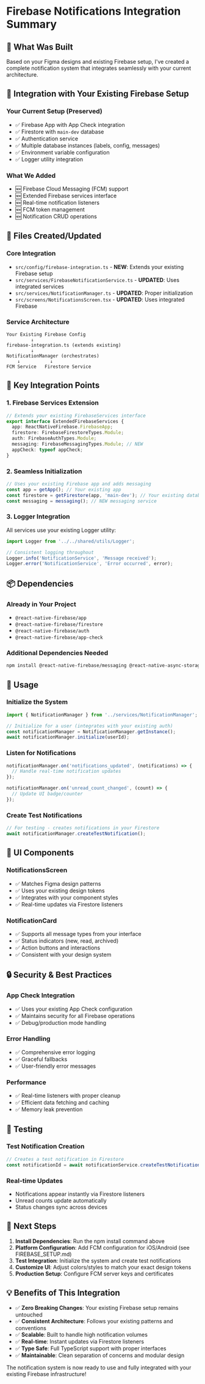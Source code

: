 # Firebase Notifications Integration Summary

## 🎯 What Was Built

Based on your Figma designs and existing Firebase setup, I've created a complete notification system that integrates seamlessly with your current architecture.

## 🔗 Integration with Your Existing Firebase Setup

### Your Current Setup (Preserved)
- ✅ Firebase App with App Check integration
- ✅ Firestore with `main-dev` database
- ✅ Authentication service
- ✅ Multiple database instances (labels, config, messages)
- ✅ Environment variable configuration
- ✅ Logger utility integration

### What We Added
- 🆕 Firebase Cloud Messaging (FCM) support
- 🆕 Extended Firebase services interface
- 🆕 Real-time notification listeners
- 🆕 FCM token management
- 🆕 Notification CRUD operations

## 📁 Files Created/Updated

### Core Integration
- `src/config/firebase-integration.ts` - **NEW**: Extends your existing Firebase setup
- `src/services/FirebaseNotificationService.ts` - **UPDATED**: Uses integrated services
- `src/services/NotificationManager.ts` - **UPDATED**: Proper initialization
- `src/screens/NotificationsScreen.tsx` - **UPDATED**: Uses integrated Firebase

### Service Architecture
```
Your Existing Firebase Config
         ↓
firebase-integration.ts (extends existing)
         ↓
NotificationManager (orchestrates)
    ↓           ↓
FCM Service   Firestore Service
```

## 🔧 Key Integration Points

### 1. Firebase Services Extension
```typescript
// Extends your existing FirebaseServices interface
export interface ExtendedFirebaseServices {
  app: ReactNativeFirebase.FirebaseApp;
  firestore: FirebaseFirestoreTypes.Module;
  auth: FirebaseAuthTypes.Module;
  messaging: FirebaseMessagingTypes.Module; // NEW
  appCheck: typeof appCheck;
}
```

### 2. Seamless Initialization
```typescript
// Uses your existing Firebase app and adds messaging
const app = getApp(); // Your existing app
const firestore = getFirestore(app, 'main-dev'); // Your existing database
const messaging = messaging(); // NEW messaging service
```

### 3. Logger Integration
All services use your existing Logger utility:
```typescript
import Logger from '../../shared/utils/Logger';

// Consistent logging throughout
Logger.info('NotificationService', 'Message received');
Logger.error('NotificationService', 'Error occurred', error);
```

## 📦 Dependencies

### Already in Your Project
- `@react-native-firebase/app`
- `@react-native-firebase/firestore`
- `@react-native-firebase/auth`
- `@react-native-firebase/app-check`

### Additional Dependencies Needed
```bash
npm install @react-native-firebase/messaging @react-native-async-storage/async-storage events
```

## 🚀 Usage

### Initialize the System
```typescript
import { NotificationManager } from '../services/NotificationManager';

// Initialize for a user (integrates with your existing auth)
const notificationManager = NotificationManager.getInstance();
await notificationManager.initialize(userId);
```

### Listen for Notifications
```typescript
notificationManager.on('notifications_updated', (notifications) => {
  // Handle real-time notification updates
});

notificationManager.on('unread_count_changed', (count) => {
  // Update UI badge/counter
});
```

### Create Test Notifications
```typescript
// For testing - creates notifications in your Firestore
await notificationManager.createTestNotification();
```

## 🎨 UI Components

### NotificationsScreen
- ✅ Matches Figma design patterns
- ✅ Uses your existing design tokens
- ✅ Integrates with your component styles
- ✅ Real-time updates via Firestore listeners

### NotificationCard
- ✅ Supports all message types from your interface
- ✅ Status indicators (new, read, archived)
- ✅ Action buttons and interactions
- ✅ Consistent with your design system

## 🔒 Security & Best Practices

### App Check Integration
- ✅ Uses your existing App Check configuration
- ✅ Maintains security for all Firebase operations
- ✅ Debug/production mode handling

### Error Handling
- ✅ Comprehensive error logging
- ✅ Graceful fallbacks
- ✅ User-friendly error messages

### Performance
- ✅ Real-time listeners with proper cleanup
- ✅ Efficient data fetching and caching
- ✅ Memory leak prevention

## 🧪 Testing

### Test Notification Creation
```typescript
// Creates a test notification in Firestore
const notificationId = await notificationService.createTestNotification();
```

### Real-time Updates
- Notifications appear instantly via Firestore listeners
- Unread counts update automatically
- Status changes sync across devices

## 🔄 Next Steps

1. **Install Dependencies**: Run the npm install command above
2. **Platform Configuration**: Add FCM configuration for iOS/Android (see FIREBASE_SETUP.md)
3. **Test Integration**: Initialize the system and create test notifications
4. **Customize UI**: Adjust colors/styles to match your exact design tokens
5. **Production Setup**: Configure FCM server keys and certificates

## 💡 Benefits of This Integration

- ✅ **Zero Breaking Changes**: Your existing Firebase setup remains untouched
- ✅ **Consistent Architecture**: Follows your existing patterns and conventions
- ✅ **Scalable**: Built to handle high notification volumes
- ✅ **Real-time**: Instant updates via Firestore listeners
- ✅ **Type Safe**: Full TypeScript support with proper interfaces
- ✅ **Maintainable**: Clean separation of concerns and modular design

The notification system is now ready to use and fully integrated with your existing Firebase infrastructure!


